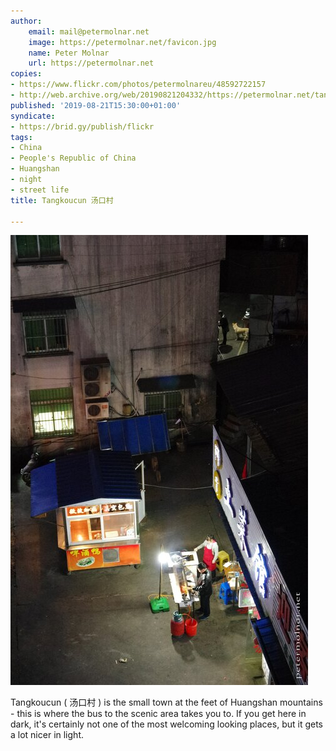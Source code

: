 ```yaml
---
author:
    email: mail@petermolnar.net
    image: https://petermolnar.net/favicon.jpg
    name: Peter Molnar
    url: https://petermolnar.net
copies:
- https://www.flickr.com/photos/petermolnareu/48592722157
- http://web.archive.org/web/20190821204332/https://petermolnar.net/tangkoucun/
published: '2019-08-21T15:30:00+01:00'
syndicate:
- https://brid.gy/publish/flickr
tags:
- China
- People's Republic of China
- Huangshan
- night
- street life
title: Tangkoucun 汤口村

---
```


![](tangkoucun.jpg)

Tangkoucun ( 汤口村 ) is the small town at the feet of Huangshan
mountains - this is where the bus to the scenic area takes you to. If
you get here in dark, it's certainly not one of the most welcoming
looking places, but it gets a lot nicer in light.
